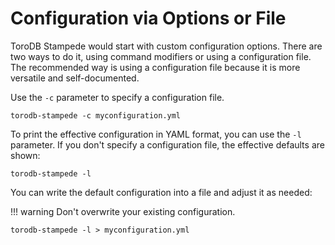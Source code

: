 <h1>Configuration via Options or File</h1>

ToroDB Stampede would start with custom configuration options. There are two ways to do it, using command modifiers or using a configuration file. The recommended way is using a configuration file because it is more versatile and self-documented.

Use the `-c` parameter to specify a configuration file.

```no-highlight
torodb-stampede -c myconfiguration.yml

```
To print the effective configuration in YAML format, you can use the `-l` parameter. If you don't specify a configuration file, the effective defaults are shown:

```no-highlight
torodb-stampede -l
```
You can write the default configuration into a file and adjust it as needed:

!!! warning
    Don't overwrite your existing configuration.

```no-highlight
torodb-stampede -l > myconfiguration.yml
```
